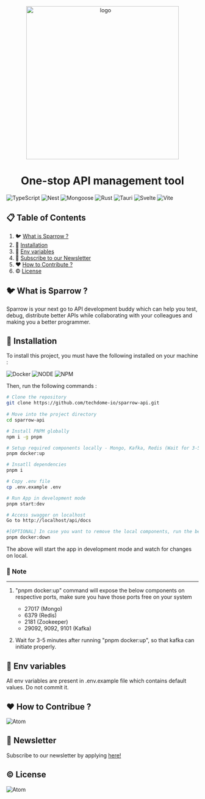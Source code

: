 <p align="center">
<a href="https://sparrows-newsletter.beehiiv.com/subscribe">
<img src="https://sparrowassets.blob.core.windows.net/publicassest/sparrow-logo.png" width="400" alt="logo"/>
</a>
</p>
 
<h1 align="center">
One-stop API management tool
</h1>
 
![TypeScript](https://img.shields.io/badge/-TypeScript-black?style=for-the-badge&logoColor=white&logo=typescript&color=2F73BF)
![Nest](https://img.shields.io/badge/-NestJs-black?style=for-the-badge&logo=nestjs&color=E0234D)
![Mongoose](https://img.shields.io/badge/-MongoDB-black?style=for-the-badge&logoColor=white&logo=mongodb&color=127237)
![Rust](https://img.shields.io/badge/-Rust-black?style=for-the-badge&logoColor=white&logo=rust&color=000000)
![Tauri](https://img.shields.io/badge/Tauri-FFC131?style=for-the-badge&logo=Tauri&logoColor=white)
![Svelte](https://img.shields.io/badge/Svelte-4A4A55?style=for-the-badge&logo=svelte&logoColor=FF3E00)
![Vite](https://img.shields.io/badge/Vite-B73BFE?style=for-the-badge&logo=vite&logoColor=FFD62E)
 
 
## 📋 Table of Contents
 
1. 🐦 [What is Sparrow ?](#what-is-sparrow)
2. 🔨 [Installation](#installation)
3. 📖 [Env variables](#env-variables)
4. 📣 [Subscribe to our Newsletter](#subscribe-to-our-newsletter)
5. ❤️ [How to Contribute ?](#contributors)
6. ©️ [License](#license)
 
## <a name="what-is-sparrow">🐦 What is Sparrow ?</a>
 
Sparrow is your next go to API development buddy which can help you test, debug, distribute better APIs while collaborating with your colleagues and making you a better programmer.
 
## <a name="installation">🔨 Installation</a>
 
To install this project, you must have the following installed on your machine :

![Docker](https://img.shields.io/badge/-Docker-black?style=for-the-badge&logoColor=white&logo=docker&color=2496ED)
![NODE](https://img.shields.io/badge/-Node.js-black?style=for-the-badge&logoColor=white&logo=nodedotjs&color=339933)
![NPM](https://img.shields.io/badge/-NPM-black?style=for-the-badge&logoColor=white&logo=npm&color=CB3837)
 
Then, run the following commands :
 
```bash
# Clone the repository
git clone https://github.com/techdome-io/sparrow-api.git
 
# Move into the project directory
cd sparrow-api

# Install PNPM globally
npm i -g pnpm

# Setup required components locally - Mongo, Kafka, Redis (Wait for 3-5 minutes after running this command)
pnpm docker:up

# Insatll dependencies
pnpm i

# Copy .env file
cp .env.example .env

# Run App in development mode
pnpm start:dev

# Access swagger on localhost
Go to http://localhost/api/docs

#[OPTIONAL] In case you want to remove the local components, run the below command 
pnpm docker:down

```
 
The above will start the app in development mode and watch for changes on local.

### 📝 Note
---
1) "pnpm docker:up" command will expose the below components on respective ports, make sure you have those ports free on your system 

	- 27017 (Mongo)
	- 6379 (Redis)
	- 2181 (Zookeeper)
	- 29092, 9092, 9101 (Kafka)

2) Wait for 3-5 minutes after running "pnpm docker:up", so that kafka can initiate properly.
 
## <a name="env-variables">📖 Env variables</a>
 
All env variables are present in .env.example file which contains default values. Do not commit it.

## <a name="contributors">❤️ How to Contribue ?</a>
 
![Atom](https://img.shields.io/badge/Coming%20Soon-%2366595C.svg?style=for-the-badge&logo=atom&logoColor=white)
 
## <a name="subscribe-to-our-newsletter">📣 Newsletter</a>
 
Subscribe to our newsletter by applying [here!](https://code.visualstudio.com/) 
 
## <a name="license">©️ License</a>
 
![Atom](https://img.shields.io/badge/Coming%20Soon-%2366595C.svg?style=for-the-badge&logo=atom&logoColor=white)